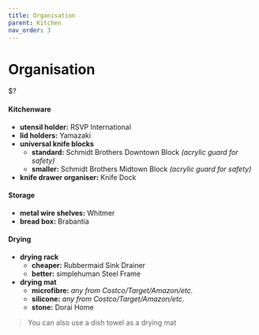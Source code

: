 ```yaml
---
title: Organisation
parent: Kitchen
nav_order: 3
---
```

# Organisation

$?

#### Kitchenware

- **utensil holder:** RSVP International
- **lid holders:** Yamazaki
- **universal knife blocks**
	- **standard:** Schmidt Brothers Downtown Block *(acrylic guard for safety)*
	- **smaller:** Schmidt Brothers Midtown Block *(acrylic guard for safety)*
- **knife drawer organiser:** Knife Dock

#### Storage

- **metal wire shelves:** Whitmer
- **bread box:** Brabantia 

#### Drying

- **drying rack** 
	- **cheaper:** Rubbermaid Sink Drainer
	- **better:** simplehuman Steel Frame
- **drying mat**
	- **microfibre:** *any from Costco/Target/Amazon/etc.*
	- **silicone:** *any from Costco/Target/Amazon/etc.*
	- **stone:** Dorai Home

> You can also use a dish towel as a drying mat
